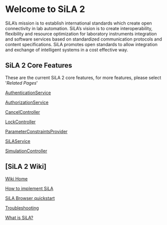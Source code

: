 # Welcome to SiLA 2

SiLA’s mission is to establish international standards which create open connectivity in lab automation.
SiLA’s vision is to create interoperability, flexibility and resource optimization for laboratory instruments
integration and software services based on standardized communication protocols and content specifications.
SiLA promotes open standards to allow integration and exchange of intelligent systems in a cost effective way.

## SiLA 2 Core Features

These are the current SiLA 2 core features, for more features, please select '_Related Pages_'

[AuthenticationService](feature_definitions/org/silastandard/core/AuthenticationService.sila.xml)

[AuthorizationService](feature_definitions/org/silastandard/core/AuthorizationService.sila.xml)

[CancelController](feature_definitions/org/silastandard/core/commands/CancelController.sila.xml)

[LockController](feature_definitions/org/silastandard/core/LockController.sila.xml)

[ParameterConstraintsProvider](feature_definitions/org/silastandard/core/commands/ParameterConstraintsProvider.sila.xml)

[SiLAService](feature_definitions/org/silastandard/core/SiLAService.sila.xml)

[SimulationController](feature_definitions/org/silastandard/core/SimulationController.sila.xml)

## [SiLA 2 Wiki]

[Wiki Home](/wiki/home)

[How to implement SiLA](/wiki/how-to-implement-sila)

[SiLA Browser quickstart](/wiki/sila-browser-quickstart)

[Troubleshooting](/wiki/troubleshooting)

[What is SiLA?](/wiki/what-is-sila)